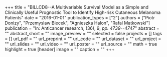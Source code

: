 +++
title = "BILLCD8--A Multivariable Survival Model as a Simple and Clinically Useful Prognostic Tool to Identify High-risk Cutaneous Melanoma Patients"
date = "2016-01-01"
publication_types = ["2"]
authors = ["Piotr Donizy", "Przemyslaw Biecek", "Agnieszka Halon", "Rafal Matkowski"]
publication = "In: Anticancer research, (36), 9, _pp. 4739--4747_"
abstract = ""
abstract_short = ""
image_preview = ""
selected = false
projects = []
tags = []
url_pdf = ""
url_preprint = ""
url_code = ""
url_dataset = ""
url_project = ""
url_slides = ""
url_video = ""
url_poster = ""
url_source = ""
math = true
highlight = true
[header]
image = ""
caption = ""
+++
